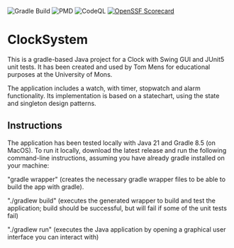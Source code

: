 ![Gradle Build](https://github.com/ThomasBernard28/ClockSystem/actions/workflows/gradle.yml/badge.svg)
![PMD](https://github.com/ThomasBernard28/ClockSystem/actions/workflows/pmd.yml/badge.svg)
![CodeQL](https://github.com/ThomasBernard28/ClockSystem/actions/workflows/codeql.yml/badge.svg)
[![OpenSSF Scorecard](https://api.securityscorecards.dev/projects/github.com/ThomasBernard28/ClockSystem/badge)](https://securityscorecards.dev/viewer/?uri=github.com/ThomasBernard28/ClockSystem)
# ClockSystem

This is a gradle-based Java project for a Clock with Swing GUI and JUnit5 unit tests. It has been created and used by Tom Mens for educational purposes at the University of Mons.

The application includes a watch, with timer, stopwatch and alarm functionality.
Its implementation is based on a statechart, using the state and singleton design patterns.


## Instructions

The application has been tested locally with Java 21 and Gradle 8.5 (on MacOS). To run it locally, download the latest release and run the following command-line instructions, assuming you have already gradle installed on your machine:

"gradle wrapper" (creates the necessary gradle wrapper files to be able to build the app with gradle).

"./gradlew build" (executes the generated wrapper to build and test the application; build should be successful, but will fail if some of the unit tests fail)

"./gradlew run" (executes the Java application by opening a graphical user interface you can interact with)


